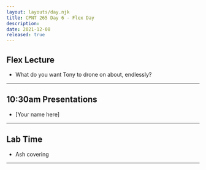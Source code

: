 ```yaml
---
layout: layouts/day.njk
title: CPNT 265 Day 6 - Flex Day
description: 
date: 2021-12-08
released: true
---
```



## Flex Lecture
- What do you want Tony to drone on about, endlessly?

---

## 10:30am Presentations
- [Your name here]

---

## Lab Time
- Ash covering

---